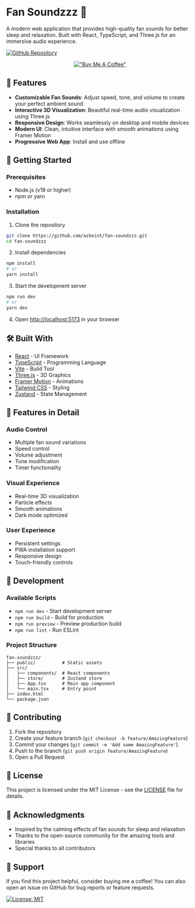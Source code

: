 # Fan Soundzzz 🎵

A modern web application that provides high-quality fan sounds for better sleep and relaxation. Built with React, TypeScript, and Three.js for an immersive audio experience.

[![GitHub Repository](https://img.shields.io/badge/github-%23121011.svg?style=for-the-badge&logo=github&logoColor=white)](https://github.com/asheint/fan-soundzzz)

<div align="center">
  
  [!["Buy Me A Coffee"](https://www.buymeacoffee.com/assets/img/custom_images/orange_img.png)](https://www.buymeacoffee.com/asheint)
  
</div>

## 🌟 Features

- **Customizable Fan Sounds**: Adjust speed, tone, and volume to create your perfect ambient sound
- **Interactive 3D Visualization**: Beautiful real-time audio visualization using Three.js
- **Responsive Design**: Works seamlessly on desktop and mobile devices
- **Modern UI**: Clean, intuitive interface with smooth animations using Framer Motion
- **Progressive Web App**: Install and use offline

## 🚀 Getting Started

### Prerequisites

- Node.js (v18 or higher)
- npm or yarn

### Installation

1. Clone the repository

```bash
git clone https://github.com/asheint/fan-soundzzz.git
cd fan-soundzzz
```

2. Install dependencies

```bash
npm install
# or
yarn install
```

3. Start the development server

```bash
npm run dev
# or
yarn dev
```

4. Open [http://localhost:5173](http://localhost:5173) in your browser

## 🛠️ Built With

- [React](https://reactjs.org/) - UI Framework
- [TypeScript](https://www.typescriptlang.org/) - Programming Language
- [Vite](https://vitejs.dev/) - Build Tool
- [Three.js](https://threejs.org/) - 3D Graphics
- [Framer Motion](https://www.framer.com/motion/) - Animations
- [Tailwind CSS](https://tailwindcss.com/) - Styling
- [Zustand](https://zustand-demo.pmnd.rs/) - State Management

## 📱 Features in Detail

### Audio Control

- Multiple fan sound variations
- Speed control
- Volume adjustment
- Tone modification
- Timer functionality

### Visual Experience

- Real-time 3D visualization
- Particle effects
- Smooth animations
- Dark mode optimized

### User Experience

- Persistent settings
- PWA installation support
- Responsive design
- Touch-friendly controls

## 🔧 Development

### Available Scripts

- `npm run dev` - Start development server
- `npm run build` - Build for production
- `npm run preview` - Preview production build
- `npm run lint` - Run ESLint

### Project Structure

```
fan-soundzzz/
├── public/          # Static assets
├── src/
│   ├── components/  # React components
│   ├── store/       # Zustand store
│   ├── App.tsx      # Main app component
│   └── main.tsx     # Entry point
├── index.html
└── package.json
```

## 📝 Contributing

1. Fork the repository
2. Create your feature branch (`git checkout -b feature/AmazingFeature`)
3. Commit your changes (`git commit -m 'Add some AmazingFeature'`)
4. Push to the branch (`git push origin feature/AmazingFeature`)
5. Open a Pull Request

## 📜 License

This project is licensed under the MIT License - see the [LICENSE](LICENSE) file for details.

## 🙏 Acknowledgments

- Inspired by the calming effects of fan sounds for sleep and relaxation
- Thanks to the open-source community for the amazing tools and libraries
- Special thanks to all contributors

## 🤝 Support

If you find this project helpful, consider buying me a coffee! You can also open an issue on GitHub for bug reports or feature requests.

[![License: MIT](https://img.shields.io/badge/License-MIT-yellow.svg)](https://opensource.org/licenses/MIT)
